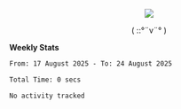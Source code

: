 <p align="center">
<img src= "https://github.com/web-Nuo/web-Nuo/blob/master/assets/88x31button2_magnified.gif?raw=true"/>
</p>
<p align="center">( ::°¨v¨° )</p>

**Weekly Stats**

<!--START_SECTION:waka-->

```txt
From: 17 August 2025 - To: 24 August 2025

Total Time: 0 secs

No activity tracked
```

<!--END_SECTION:waka-->
